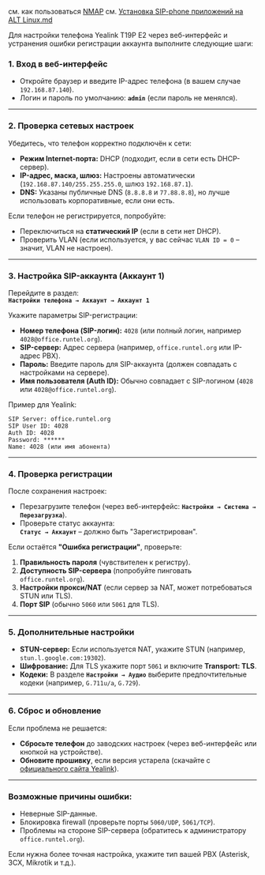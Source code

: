 см. как пользоваться [NMAP](https://github.com/sherbettt/BASH-cheats/blob/main/13.5.%20nmap.md)
см. [Установка SIP-phone приложений на ALT Linux.md](https://github.com/sherbettt/BASH-cheats/blob/main/Установка%20SIP-phone%20приложений%20на%20ALT%20Linux.md)


Для настройки телефона Yealink T19P E2 через веб-интерфейс и устранения ошибки регистрации аккаунта выполните следующие шаги:

### 1. **Вход в веб-интерфейс**
- Откройте браузер и введите IP-адрес телефона (в вашем случае `192.168.87.140`).
- Логин и пароль по умолчанию: **`admin`** (если пароль не менялся).

---

### 2. **Проверка сетевых настроек**
Убедитесь, что телефон корректно подключён к сети:
- **Режим Internet-порта:** DHCP (подходит, если в сети есть DHCP-сервер).
- **IP-адрес, маска, шлюз:** Настроены автоматически (`192.168.87.140/255.255.255.0`, шлюз `192.168.87.1`).
- **DNS:** Указаны публичные DNS (`8.8.8.8` и `77.88.8.8`), но лучше использовать корпоративные, если они есть.

Если телефон не регистрируется, попробуйте:
- Переключиться на **статический IP** (если в сети нет DHCP).
- Проверить VLAN (если используется, у вас сейчас `VLAN ID = 0` – значит, VLAN не настроен).

---

### 3. **Настройка SIP-аккаунта (Аккаунт 1)**
Перейдите в раздел:  
**`Настройки телефона → Аккаунт → Аккаунт 1`**

Укажите параметры SIP-регистрации:
- **Номер телефона (SIP-логин):** `4028` (или полный логин, например `4028@office.runtel.org`).
- **SIP-сервер:** Адрес сервера (например, `office.runtel.org` или IP-адрес PBX).
- **Пароль:** Введите пароль для SIP-аккаунта (должен совпадать с настройками на сервере).
- **Имя пользователя (Auth ID):** Обычно совпадает с SIP-логином (`4028` или `4028@office.runtel.org`).

Пример для Yealink:
```
SIP Server: office.runtel.org
SIP User ID: 4028
Auth ID: 4028
Password: ******
Name: 4028 (или имя абонента)
```

---

### 4. **Проверка регистрации**
После сохранения настроек:
- Перезагрузите телефон (через веб-интерфейс: **`Настройки → Система → Перезагрузка`**).
- Проверьте статус аккаунта:  
  **`Статус → Аккаунт`** – должно быть "Зарегистрирован".

Если остаётся **"Ошибка регистрации"**, проверьте:
1. **Правильность пароля** (чувствителен к регистру).
2. **Доступность SIP-сервера** (попробуйте пинговать `office.runtel.org`).
3. **Настройки прокси/NAT** (если сервер за NAT, может потребоваться STUN или TLS).
4. **Порт SIP** (обычно `5060` или `5061` для TLS).

---

### 5. **Дополнительные настройки**
- **STUN-сервер:** Если используется NAT, укажите STUN (например, `stun.l.google.com:19302`).
- **Шифрование:** Для TLS укажите порт `5061` и включите **Transport: TLS**.
- **Кодеки:** В разделе **`Настройки → Аудио`** выберите предпочтительные кодеки (например, `G.711u/a`, `G.729`).

---

### 6. **Сброс и обновление**
Если проблема не решается:
- **Сбросьте телефон** до заводских настроек (через веб-интерфейс или кнопкой на устройстве).
- **Обновите прошивку**, если версия устарела (скачайте с [официального сайта Yealink](https://support.yealink.com)).

---

### Возможные причины ошибки:
- Неверные SIP-данные.
- Блокировка firewall (проверьте порты `5060/UDP`, `5061/TCP`).
- Проблемы на стороне SIP-сервера (обратитесь к администратору `office.runtel.org`).

Если нужна более точная настройка, укажите тип вашей PBX (Asterisk, 3CX, Mikrotik и т.д.).
